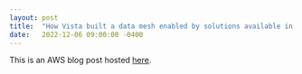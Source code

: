 ```yaml
---
layout: post
title:  "How Vista built a data mesh enabled by solutions available in AWS Marketplace"
date:   2022-12-06 09:00:00 -0400
---
```

This is an AWS blog post hosted [here](https://aws.amazon.com/blogs/awsmarketplace/how-vista-built-data-mesh-enabled-solutions-aws-marketplace/). 